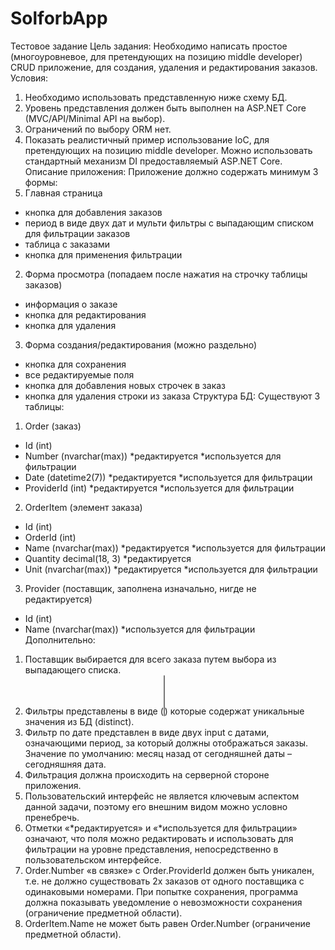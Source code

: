 # SolforbApp
Тестовое задание
Цель задания:
Необходимо написать простое (многоуровневое, для претендующих на позицию middle
developer) CRUD приложение, для создания, удаления и редактирования заказов.
Условия:
1. Необходимо использовать представленную ниже схему БД.
2. Уровень представления должен быть выполнен на ASP.NET Core
(MVC/API/Minimal API на выбор).
3. Ограничений по выбору ORM нет.
4. Показать реалистичный пример использование IoC, для претендующих на
позицию middle developer. Можно использовать стандартный механизм DI
предоставляемый ASP.NET Core.
Описание приложения:
Приложение должно содержать минимум 3 формы:
1. Главная страница
- кнопка для добавления заказов
- период в виде двух дат и мульти фильтры с выпадающим списком для фильтрации
заказов
- таблица с заказами
- кнопка для применения фильтрации
2. Форма просмотра (попадаем после нажатия на строчку таблицы заказов)
- информация о заказе
- кнопка для редактирования
- кнопка для удаления
3. Форма создания/редактирования (можно раздельно)
- кнопка для сохранения
- все редактируемые поля
- кнопка для добавления новых строчек в заказ
- кнопка для удаления строки из заказа
Структура БД:
Существуют 3 таблицы:
1. Order (заказ)
- Id (int)
- Number (nvarchar(max)) *редактируется *используется для фильтрации
- Date (datetime2(7)) *редактируется *используется для фильтрации
- ProviderId (int) *редактируется *используется для фильтрации
2. OrderItem (элемент заказа)
- Id (int)
- OrderId (int)
- Name (nvarchar(max)) *редактируется *используется для фильтрации
- Quantity decimal(18, 3) *редактируется
- Unit (nvarchar(max)) *редактируется *используется для фильтрации
3. Provider (поставщик, заполнена изначально, нигде не редактируется)
- Id (int)
- Name (nvarchar(max)) *используется для фильтрации
Дополнительно:
1. Поставщик выбирается для всего заказа путем выбора из выпадающего списка.
2. Фильтры представлены в виде (<select multiple>...</select>) которые содержат
уникальные значения из БД (distinct).
3. Фильтр по дате представлен в виде двух input с датами, означающими период, за
который должны отображаться заказы. Значение по умолчанию: месяц назад от
сегодняшней даты – сегодняшняя дата.
4. Фильтрация должна происходить на серверной стороне приложения.
5. Пользовательский интерфейс не является ключевым аспектом данной задачи,
поэтому его внешним видом можно условно пренебречь.
6. Отметки «*редактируется» и «*используется для фильтрации» означают, что поля
можно редактировать и использовать для фильтрации на уровне представления,
непосредственно в пользовательском интерфейсе.
7. Order.Number «в связке» с Order.ProviderId должен быть уникален, т.е. не должно
существовать 2х заказов от одного поставщика с одинаковыми номерами. При
попытке сохранения, программа должна показывать уведомление о невозможности
сохранения (ограничение предметной области).
8. OrderItem.Name не может быть равен Order.Number (ограничение предметной
области).
